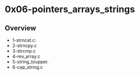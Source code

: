 # 0x06-pointers_arrays_strings
## Overview

- 1-strncat.c: 
- 2-strncpy.c
- 3-strcmp.c
- 4-rev_array.c
- 5-string_toupper.
- 6-cap_string.c

